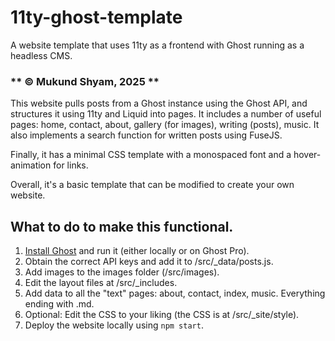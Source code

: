 # 11ty-ghost-template
A website template that uses 11ty as a frontend with Ghost running as a headless CMS. 

### ** © Mukund Shyam, 2025 **

This website pulls posts from a Ghost instance using the Ghost API, and structures it using 11ty and Liquid into pages. 
It includes a number of useful pages: home, contact, about, gallery (for images), writing (posts), music. 
It also implements a search function for written posts using FuseJS. 

Finally, it has a minimal CSS template with a monospaced font and a hover-animation for links. 

Overall, it's a basic template that can be modified to create your own website. 

## What to do to make this functional. 

1. [Install Ghost]([url](https://ghost.org/docs/install/)) and run it (either locally or on Ghost Pro).
2. Obtain the correct API keys and add it to /src/_data/posts.js.
3. Add images to the images folder (/src/images).
5. Edit the layout files at /src/_includes.
4. Add data to all the "text" pages: about, contact, index, music. Everything ending with .md.
6. Optional: Edit the CSS to your liking (the CSS is at /src/_site/style).
7. Deploy the website locally using `npm start`.

